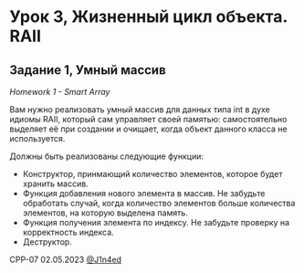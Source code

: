# Урок 3, Жизненный цикл объекта. RAII
## Задание 1, Умный массив
*Homework 1 - Smart Array*

Вам нужно реализовать умный массив для данных типа int в духе идиомы RAII, который сам управляет своей памятью: самостоятельно выделяет её при создании и очищает, когда объект данного класса не используется.

Должны быть реализованы следующие функции:

- Конструктор, принмающий количество элементов, которое будет хранить массив.
- Функция добавления нового элемента в массив. Не забудьте обработать случай, когда количество элементов больше количества элементов, на которую выделена память.
- Функция получения элемента по индексу. Не забудьте проверку на корректность индекса.
- Деструктор.

CPP-07
02.05.2023
[@J1n4ed](https://github.com/J1n4ed)